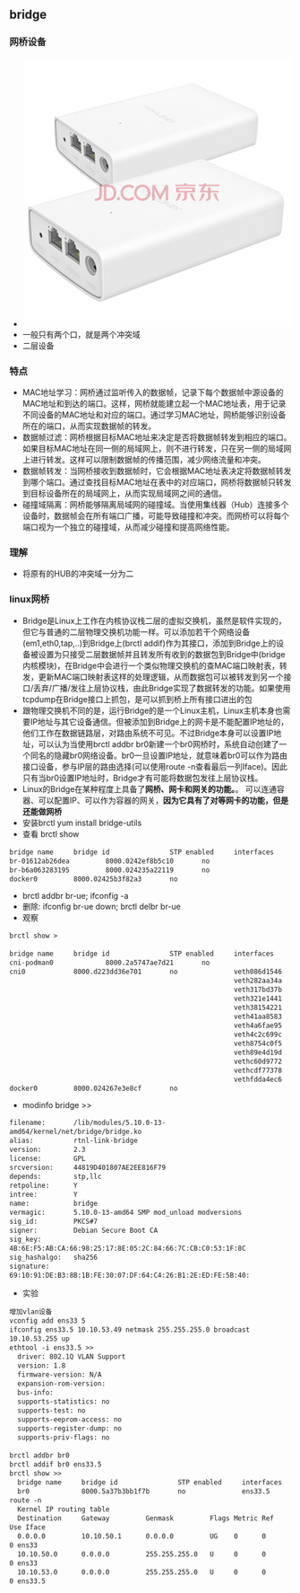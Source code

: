 ## bridge 


### 网桥设备
* ![京东上的网桥设备](./assets/ae84979b58d2da77.jpg)
* 一般只有两个口，就是两个冲突域
* 二层设备

### 特点
* MAC地址学习：网桥通过监听传入的数据帧，记录下每个数据帧中源设备的MAC地址和到达的端口。这样，网桥就能建立起一个MAC地址表，用于记录不同设备的MAC地址和对应的端口。通过学习MAC地址，网桥能够识别设备所在的端口，从而实现数据帧的转发。
* 数据帧过滤：网桥根据目标MAC地址来决定是否将数据帧转发到相应的端口。如果目标MAC地址在同一侧的局域网上，则不进行转发，只在另一侧的局域网上进行转发。这样可以限制数据帧的传播范围，减少网络流量和冲突。
* 数据帧转发：当网桥接收到数据帧时，它会根据MAC地址表决定将数据帧转发到哪个端口。通过查找目标MAC地址在表中的对应端口，网桥将数据帧只转发到目标设备所在的局域网上，从而实现局域网之间的通信。
* 碰撞域隔离：网桥能够隔离局域网的碰撞域。当使用集线器（Hub）连接多个设备时，数据帧会在所有端口广播，可能导致碰撞和冲突。而网桥可以将每个端口视为一个独立的碰撞域，从而减少碰撞和提高网络性能。


### 理解
* 将原有的HUB的冲突域一分为二


### linux网桥
* Bridge是Linux上工作在内核协议栈二层的虚拟交换机，虽然是软件实现的，但它与普通的二层物理交换机功能一样。可以添加若干个网络设备(em1,eth0,tap,..)到Bridge上(brctl addif)作为其接口，添加到Bridge上的设备被设置为只接受二层数据帧并且转发所有收到的数据包到Bridge中(bridge内核模块)，在Bridge中会进行一个类似物理交换机的查MAC端口映射表，转发，更新MAC端口映射表这样的处理逻辑，从而数据包可以被转发到另一个接口/丢弃/广播/发往上层协议栈，由此Bridge实现了数据转发的功能。如果使用tcpdump在Bridge接口上抓包，是可以抓到桥上所有接口进出的包
* 跟物理交换机不同的是，运行Bridge的是一个Linux主机，Linux主机本身也需要IP地址与其它设备通信。但被添加到Bridge上的网卡是不能配置IP地址的，他们工作在数据链路层，对路由系统不可见。不过Bridge本身可以设置IP地址，可以认为当使用brctl addbr br0新建一个br0网桥时，系统自动创建了一个同名的隐藏br0网络设备。br0一旦设置IP地址，就意味着br0可以作为路由接口设备，参与IP层的路由选择(可以使用route -n查看最后一列Iface)。因此只有当br0设置IP地址时，Bridge才有可能将数据包发往上层协议栈。
* Linux的Bridge在某种程度上具备了**网桥、网卡和网关的功能。**。 可以连通容器、可以配置IP、可以作为容器的网关，**因为它具有了对等网卡的功能，但是还能做网桥**
* 安装brctl yum install bridge-utils
* 查看 brctl show
```
bridge name     bridge id               STP enabled     interfaces
br-01612ab26dea         8000.0242ef8b5c10       no
br-b6a063283195         8000.024235a22119       no
docker0         8000.02425b3f82a3       no
```
* brctl addbr br-ue; ifconfig -a 
* 删除: ifconfig br-ue down; brctl delbr br-ue 
* 观察
```
brctl show > 

bridge name     bridge id               STP enabled     interfaces
cni-podman0             8000.2a5747ae7d21       no
cni0            8000.d223dd36e701       no              veth086d1546
                                                        veth282aa34a
                                                        veth317bd37b
                                                        veth321e1441
                                                        veth38154221
                                                        veth41aa8583
                                                        veth4a6fae95
                                                        veth4c2c699c
                                                        veth8754c0f5
                                                        veth89e4d19d
                                                        vethc60d9772
                                                        vethcdf77378
                                                        vethfdda4ec6
docker0         8000.024267e3e8cf       no
```
* modinfo bridge >> 
```
filename:       /lib/modules/5.10.0-13-amd64/kernel/net/bridge/bridge.ko
alias:          rtnl-link-bridge
version:        2.3
license:        GPL
srcversion:     44819D401807AE2EE816F79
depends:        stp,llc
retpoline:      Y
intree:         Y
name:           bridge
vermagic:       5.10.0-13-amd64 SMP mod_unload modversions 
sig_id:         PKCS#7
signer:         Debian Secure Boot CA
sig_key:        4B:6E:F5:AB:CA:66:98:25:17:8E:05:2C:84:66:7C:CB:C0:53:1F:8C
sig_hashalgo:   sha256
signature:      69:10:91:DE:B3:8B:1B:FE:30:07:DF:64:C4:26:B1:2E:ED:FE:5B:40:

```
* 实验
```
增加vlan设备
vconfig add ens33 5
ifconfig ens33.5 10.10.53.49 netmask 255.255.255.0 broadcast 10.10.53.255 up
ethtool -i ens33.5 >>
  driver: 802.1Q VLAN Support
  version: 1.8
  firmware-version: N/A
  expansion-rom-version: 
  bus-info: 
  supports-statistics: no
  supports-test: no
  supports-eeprom-access: no
  supports-register-dump: no
  supports-priv-flags: no

brctl addbr br0
brctl addif br0 ens33.5
brctl show >> 
  bridge name     bridge id               STP enabled     interfaces
  br0             8000.5a37b3bb1f7b       no              ens33.5
route -n 
  Kernel IP routing table
  Destination     Gateway         Genmask         Flags Metric Ref    Use Iface
  0.0.0.0         10.10.50.1      0.0.0.0         UG    0      0        0 ens33
  10.10.50.0      0.0.0.0         255.255.255.0   U     0      0        0 ens33
  10.10.53.0      0.0.0.0         255.255.255.0   U     0      0        0 ens33.5
```
 
